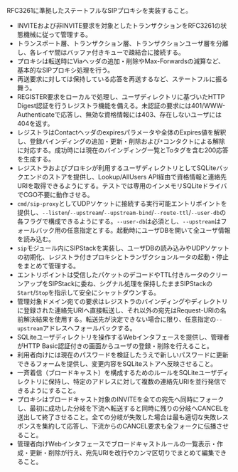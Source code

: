 RFC3261に準拠したステートフルなSIPプロキシを実装すること。

- INVITEおよび非INVITE要求を対象としたトランザクションをRFC3261の状態機械に従って管理する。
- トランスポート層、トランザクション層、トランザクションユーザ層を分離し、各レイヤ間はバッファ付きキューで疎結合に接続する。
- プロキシは転送時にViaヘッダの追加・削除やMax-Forwardsの減算など、基本的なSIPプロキシ処理を行う。
- 再送要求に対しては保持している応答を再送するなど、ステートフルに振る舞う。
- REGISTER要求をローカルで処理し、ユーザディレクトリに基づいたHTTP Digest認証を行うレジストラ機能を備える。未認証の要求には401/WWW-Authenticateで応答し、無効な資格情報には403、存在しないユーザには404を返す。
- レジストラはContactヘッダのexpiresパラメータや全体のExpires値を解釈し、登録バインディングの追加・更新・削除および`*`コンタクトによる解除に対応する。成功時には現在のバインディング一覧とToタグを含む200応答を生成する。
- レジストラおよびプロキシが利用するユーザディレクトリとしてSQLiteバックエンドのストアを提供し、Lookup/AllUsers API経由で資格情報と連絡先URIを取得できるようにする。テストでは専用のインメモリSQLiteドライバでCGO不要に動作させる。
- `cmd/sip-proxy`としてUDPソケットに接続する実行可能エントリポイントを提供し、`--listen`/`--upstream`/`--upstream-bind`/`--route-ttl`/`--user-db`の各フラグで構成できるようにする。`--user-db`は必須とし、`--upstream`はフォールバック用の任意指定とする。起動時にユーザDBを開いて全ユーザ情報を読み込む。
- `sip`モジュール内にSIPStackを実装し、ユーザDBの読み込みやUDPソケットの初期化、レジストラ付きプロキシとトランザクションルータの起動・停止をまとめて管理する。
- エントリポイントは受信したパケットのデコードやTTL付きルータのクリーンアップをSIPStackに委ね、シグナル処理を保持したままSIPStackの`Start`/`Stop`を指示して安全にシャットダウンする。
- 管理対象ドメイン宛ての要求はレジストラのバインディングやディレクトリに登録された連絡先URIへ直接転送し、それ以外の宛先はRequest-URIの名前解決結果を使用する。転送先が決定できない場合に限り、任意指定の`--upstream`アドレスへフォールバックする。
- SQLiteユーザディレクトリを操作するWebインタフェースを提供し、管理者がHTTP Basic認証付きの画面からユーザの登録・削除を行えること。
- 利用者向けには現在のパスワードを検証したうえで新しいパスワードに更新できるフォームを提供し、変更内容をSQLiteストアへ反映させること。
- 一斉着信（ブロードキャスト）を構成するためのルールをSQLiteユーザディレクトリに保持し、特定のアドレスに対して複数の連絡先URIを並行発信できるようにすること。
- プロキシはブロードキャスト対象のINVITEを全ての宛先へ同時にフォークし、最初に成功した分岐を下流へ転送すると同時に残りの分岐へCANCELを送出して終了させること。全ての分岐が失敗した場合は最も適切な失敗レスポンスを集約して応答し、下流からのCANCEL要求も全フォークに伝播させること。
- 管理者向けWebインタフェースでブロードキャストルールの一覧表示・作成・更新・削除が行え、宛先URIを改行やカンマ区切りでまとめて編集できること。
